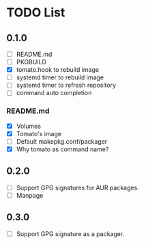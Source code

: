 # TODO List

## 0.1.0

  - [ ] README.md
  - [ ] PKGBUILD
  - [X] tomato.hook to rebuild image
  - [ ] systemd timer to rebuild image
  - [ ] systemd timer to refresh repository
  - [ ] command auto completion

### README.md

  - [X] Volumes
  - [X] Tomato's image
  - [ ] Default makepkg.conf/packager
  - [X] Why tomato as command name?

## 0.2.0

  - [ ] Support GPG signatures for AUR packages.
  - [ ] Manpage

## 0.3.0

  - [ ] Support GPG signature as a packager.
